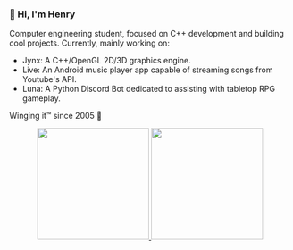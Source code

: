 ### 👋 Hi, I'm Henry
Computer engineering student, focused on C++ development and building cool projects.
Currently, mainly working on:
- Jynx: A C++/OpenGL 2D/3D graphics engine.
- Live: An Android music player app capable of streaming songs from Youtube's API.
- Luna: A Python Discord Bot dedicated to assisting with tabletop RPG gameplay.

Winging it™ since 2005 🌙

<div align="center">
  <a href="https://github.com/henryisaway">
  <img height="200em" src="https://github-readme-stats.vercel.app/api?username=henryisaway&show_icons=true&theme=dracula&include_all_commits=true&count_private=true"/>
  <img height="200em" src="https://github-readme-stats.vercel.app/api/top-langs/?username=henryisaway&theme=dracula&layout=donut"/>
</div>
